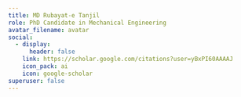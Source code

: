 ```yaml
---
title: MD Rubayat-e Tanjil
role: PhD Candidate in Mechanical Engineering
avatar_filename: avatar
social:
  - display:
      header: false
    link: https://scholar.google.com/citations?user=yBxPI60AAAAJ
    icon_pack: ai
    icon: google-scholar
superuser: false
---
```

